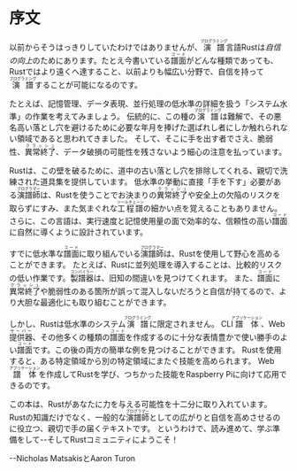 # 序文

以前からそうはっきりしていたわけではありませんが、<ruby>演譜<rt>プログラミング</rt></ruby>言語Rustは*自信の向上*のためにあります。たとえ今書いている<ruby>譜面<rt>コード</rt></ruby>がどんな種類であっても、Rustではより遠くへ達すること、以前よりも幅広い分野で、自信を持って<ruby>演譜<rt>プログラミング</rt></ruby>することが可能になるのです。

たとえば、記憶管理、データ表現、並行処理の低水準の詳細を扱う「システム水準」の作業を考えてみましょう。
伝統的に、この種の<ruby>演譜<rt>プログラミング</rt></ruby>は難解で、その悪名高い落とし穴を避けるために必要な年月を捧げた選ばれし者にしか触れられない領域であると思われてきました。
そして、そこに手を出す者でさえ、脆弱性、<ruby>異常終了<rt>クラッシュ</rt></ruby>、データ破損の可能性を残さないよう細心の注意を払っています。

Rustは、この壁を破るために、道中の古い落とし穴を排除してくれる、親切で洗練された道具集を提供しています。
低水準の挙動に直接「手を下す」必要がある<ruby>演譜師<rt>プログラマー</rt></ruby>は、Rustを使うことでお決まりの<ruby>異常終了<rt>クラッシュ</rt></ruby>や安全上の欠陥のリスクを取らずにすみ、また気まぐれな<ruby>工程譜<rt>ツールチェーン</rt></ruby>の細かい点を覚えることもありません。
さらに、この言語は、実行速度と記憶使用量の面で効率的な、信頼性の高い<ruby>譜面<rt>コード</rt></ruby>に自然に導くように設計されています。

すでに低水準な<ruby>譜面<rt>コード</rt></ruby>に取り組んでいる<ruby>演譜師<rt>プログラマー</rt></ruby>は、Rustを使用して野心を高めることができます。
たとえば、Rustに並列処理を導入することは、比較的リスクの低い作業です。<ruby>製譜器<rt>コンパイラー</rt></ruby>は、旧知の間違いを見つけてくれます。
また、<ruby>譜面<rt>コード</rt></ruby>に<ruby>異常終了<rt>クラッシュ</rt></ruby>や脆弱性のある箇所が誤って混入しないだろうと自信が持てるので、より大胆な最適化にも取り組むことができます。

しかし、Rustは低水準のシステム<ruby>演譜<rt>プログラミング</rt></ruby>に限定されません。
CLI<ruby>譜体<rt>アプリケーション</rt></ruby>、Web<ruby>提供器<rt>サーバー</rt></ruby>、その他多くの種類の<ruby>譜面<rt>コード</rt></ruby>を作成するのに十分な表情豊かで使い勝手のよい<ruby>譜面<rt>コード</rt></ruby>です。この後の両方の簡単な例を見つけることができます。
Rustを使用すると、ある特定領域から別の特定領域にまたぐ技能を高められます。
Web<ruby>譜体<rt>アプリケーション</rt></ruby>を作成してRustを学び、つちかった技能をRaspberry Piに向けて応用できるのです。

この本は、Rustがあなたに力を与える可能性を十二分に取り入れています。
Rustの知識だけでなく、一般的な<ruby>演譜師<rt>プログラマー</rt></ruby>としての広がりと自信を高めさせるのに役立つ、親切で手の届くテキストです。
というわけで、読み進めて、学ぶ準備をして--そしてRustコミュニティにようこそ！

--Nicholas MatsakisとAaron Turon
